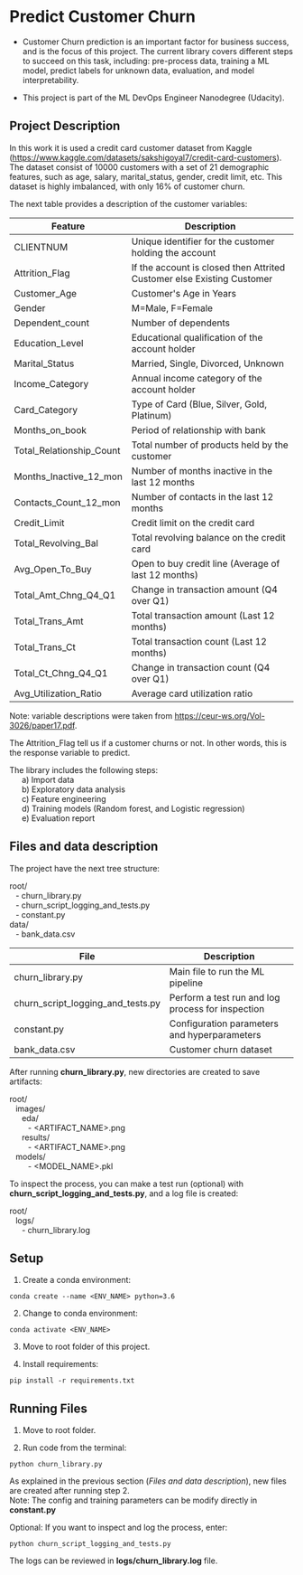 # Predict Customer Churn

- Customer Churn prediction is an important factor for business success, and is the focus of this project. The current library covers different steps to succeed on this task, including: pre-process data, training a ML model, predict labels for unknown data, evaluation, and model interpretability.

- This project is part of the ML DevOps Engineer Nanodegree (Udacity).

## Project Description
In this work it is used a credit card customer dataset from Kaggle (https://www.kaggle.com/datasets/sakshigoyal7/credit-card-customers). The dataset consist of 10000 customers with a set of 21 demographic features, such as age, salary, marital_status, gender, credit limit, etc. This dataset is highly imbalanced, with only 16% of customer churn.

The next table provides a description of the customer variables:

| Feature | Description |
| ------- | ----------- |
| CLIENTNUM | Unique identifier for the customer holding the account |
| Attrition_Flag | If the account is closed then Attrited Customer else Existing Customer |
| Customer_Age | Customer's Age in Years |
| Gender | M=Male, F=Female |
| Dependent_count | Number of dependents |
| Education_Level | Educational qualification of the account holder |
| Marital_Status | Married, Single, Divorced, Unknown |
| Income_Category | Annual income category of the account holder |
| Card_Category | Type of Card (Blue, Silver, Gold, Platinum) |
| Months_on_book | Period of relationship with bank |
| Total_Relationship_Count | Total number of products held by the customer |
| Months_Inactive_12_mon | Number of months inactive in the last 12 months |
| Contacts_Count_12_mon | Number of contacts in the last 12 months |
| Credit_Limit | Credit limit on the credit card |
| Total_Revolving_Bal | Total revolving balance on the credit card |
| Avg_Open_To_Buy | Open to buy credit line (Average of last 12 months) |
| Total_Amt_Chng_Q4_Q1 | Change in transaction amount (Q4 over Q1) |
| Total_Trans_Amt | Total transaction amount (Last 12 months) |
| Total_Trans_Ct | Total transaction count (Last 12 months) |
| Total_Ct_Chng_Q4_Q1 | Change in transaction count (Q4 over Q1) |
| Avg_Utilization_Ratio | Average card utilization ratio |

Note: variable descriptions were taken from https://ceur-ws.org/Vol-3026/paper17.pdf.

The Attrition_Flag tell us if a customer churns or not. In other words, this is the response variable to predict.

The library includes the following steps:  
&ensp; &ensp; a) Import data  
&ensp; &ensp; b) Exploratory data analysis  
&ensp; &ensp; c) Feature engineering  
&ensp; &ensp; d) Training models (Random forest, and Logistic regression)  
&ensp; &ensp; e) Evaluation report

## Files and data description
The project have the next tree structure:

root/  
&ensp; \- churn_library.py  
&ensp; \- churn_script_logging_and_tests.py  
&ensp; \- constant.py  
data/  
&ensp; \- bank_data.csv

| File | Description |
| ---- | ----------- |
| churn_library.py | Main file to run the ML pipeline |
| churn_script_logging_and_tests.py| Perform a test run and log process for inspection |
| constant.py | Configuration parameters and hyperparameters |
| bank_data.csv | Customer churn dataset |

After running **churn_library.py**, new directories are created to save artifacts:

root/  
&ensp; images/  
&ensp; &ensp; eda/  
&ensp; &ensp; &ensp; \- <ARTIFACT_NAME>.png   
&ensp; &ensp; results/  
&ensp; &ensp; &ensp; \- <ARTIFACT_NAME>.png  
&ensp; models/  
&ensp; &ensp; &ensp; \- <MODEL_NAME>.pkl

To inspect the process, you can make a test run (optional) with **churn_script_logging_and_tests.py**, and a log file is created:

root/  
&ensp; logs/  
&ensp; &ensp; \- churn_library.log
## Setup

1. Create a conda environment:
```
conda create --name <ENV_NAME> python=3.6
```
2. Change to conda environment:
```
conda activate <ENV_NAME>
```
3. Move to root folder of this project.

4. Install requirements:
```
pip install -r requirements.txt
```

## Running Files

1. Move to root folder.

2. Run code from the terminal:
```
python churn_library.py
```
As explained in the previous section (*Files and data description*), new files are created after running step 2.  
Note: The config and training parameters can be modify directly in **constant.py**

Optional: If you want to inspect and log the process, enter:
```
python churn_script_logging_and_tests.py
```
The logs can be reviewed in **logs/churn_library.log** file.  




